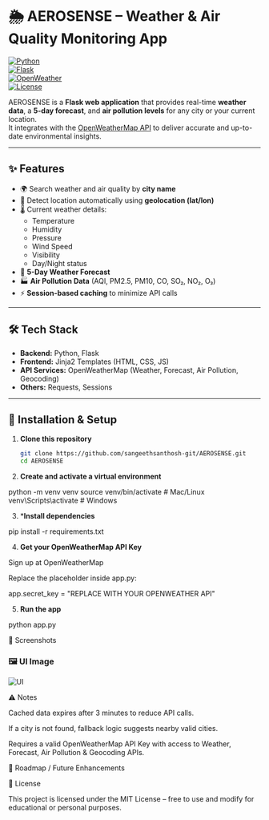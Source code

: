 # 🌦️ AEROSENSE – Weather & Air Quality Monitoring App  

[![Python](https://img.shields.io/badge/Python-3.9-blue?logo=python)](https://www.python.org/)  
[![Flask](https://img.shields.io/badge/Flask-2.x-green?logo=flask)](https://flask.palletsprojects.com/)  
[![OpenWeather](https://img.shields.io/badge/API-OpenWeatherMap-orange?logo=openstreetmap)](https://openweathermap.org/)  
[![License](https://img.shields.io/badge/License-MIT-yellow.svg)](LICENSE)  

AEROSENSE is a **Flask web application** that provides real-time **weather data**, a **5-day forecast**, and **air pollution levels** for any city or your current location.  
It integrates with the [OpenWeatherMap API](https://openweathermap.org/api) to deliver accurate and up-to-date environmental insights.  

---

## ✨ Features  
- 🌍 Search weather and air quality by **city name**  
- 📍 Detect location automatically using **geolocation (lat/lon)**  
- 🌡️ Current weather details:  
  - Temperature  
  - Humidity  
  - Pressure  
  - Wind Speed  
  - Visibility  
  - Day/Night status  
- 📅 **5-Day Weather Forecast**  
- 🏭 **Air Pollution Data** (AQI, PM2.5, PM10, CO, SO₂, NO₂, O₃)  
- ⚡ **Session-based caching** to minimize API calls  

---

## 🛠️ Tech Stack  
- **Backend:** Python, Flask  
- **Frontend:** Jinja2 Templates (HTML, CSS, JS)  
- **API Services:** OpenWeatherMap (Weather, Forecast, Air Pollution, Geocoding)  
- **Others:** Requests, Sessions  

---

## 🚀 Installation & Setup  

1. **Clone this repository**
   ```bash
   git clone https://github.com/sangeethsanthosh-git/AEROSENSE.git
   cd AEROSENSE
2. **Create and activate a virtual environment**

python -m venv venv
source venv/bin/activate   # Mac/Linux
venv\Scripts\activate      # Windows


3. ***Install dependencies**

pip install -r requirements.txt


4. **Get your OpenWeatherMap API Key**

Sign up at OpenWeatherMap

Replace the placeholder inside app.py:

app.secret_key = "REPLACE WITH YOUR OPENWEATHER API"


5. **Run the app**

python app.py



📸 Screenshots

### 🖼️ UI Image
![UI](assets/ui.png)

⚠️ Notes

Cached data expires after 3 minutes to reduce API calls.

If a city is not found, fallback logic suggests nearby valid cities.

Requires a valid OpenWeatherMap API Key with access to Weather, Forecast, Air Pollution & Geocoding APIs.

📌 Roadmap / Future Enhancements

📝 License

This project is licensed under the MIT License – free to use and modify for educational or personal purposes.